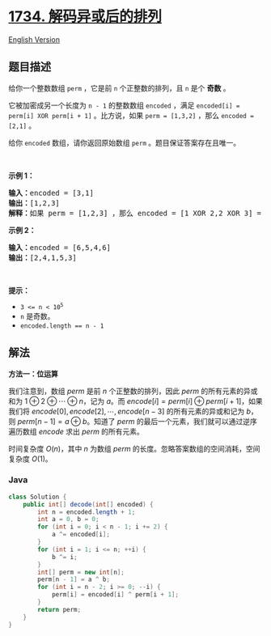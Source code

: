 # [1734. 解码异或后的排列](https://leetcode.cn/problems/decode-xored-permutation)

[English Version](/solution/1700-1799/1734.Decode%20XORed%20Permutation/README_EN.md)

## 题目描述

<p>给你一个整数数组 <code>perm</code> ，它是前 <code>n</code> 个正整数的排列，且 <code>n</code> 是个 <strong>奇数</strong> 。</p>

<p>它被加密成另一个长度为 <code>n - 1</code> 的整数数组 <code>encoded</code> ，满足 <code>encoded[i] = perm[i] XOR perm[i + 1]</code> 。比方说，如果 <code>perm = [1,3,2]</code> ，那么 <code>encoded = [2,1]</code> 。</p>

<p>给你 <code>encoded</code> 数组，请你返回原始数组 <code>perm</code> 。题目保证答案存在且唯一。</p>

<p> </p>

<p><strong>示例 1：</strong></p>

<pre><b>输入：</b>encoded = [3,1]
<b>输出：</b>[1,2,3]
<b>解释：</b>如果 perm = [1,2,3] ，那么 encoded = [1 XOR 2,2 XOR 3] = [3,1]
</pre>

<p><strong>示例 2：</strong></p>

<pre><b>输入：</b>encoded = [6,5,4,6]
<b>输出：</b>[2,4,1,5,3]
</pre>

<p> </p>

<p><strong>提示：</strong></p>

<ul>
	<li><code>3 &lt;= n &lt; 10<sup>5</sup></code></li>
	<li><code>n</code> 是奇数。</li>
	<li><code>encoded.length == n - 1</code></li>
</ul>

## 解法

**方法一：位运算**

我们注意到，数组 $perm$ 是前 $n$ 个正整数的排列，因此 $perm$ 的所有元素的异或和为 $1 \oplus 2 \oplus \cdots \oplus n$，记为 $a$。而 $encode[i]=perm[i] \oplus perm[i+1]$，如果我们将 $encode[0],encode[2],\cdots,encode[n-3]$ 的所有元素的异或和记为 $b$，则 $perm[n-1]=a \oplus b$。知道了 $perm$ 的最后一个元素，我们就可以通过逆序遍历数组 $encode$ 求出 $perm$ 的所有元素。

时间复杂度 $O(n)$，其中 $n$ 为数组 $perm$ 的长度。忽略答案数组的空间消耗，空间复杂度 $O(1)$。

### **Java**

```java
class Solution {
    public int[] decode(int[] encoded) {
        int n = encoded.length + 1;
        int a = 0, b = 0;
        for (int i = 0; i < n - 1; i += 2) {
            a ^= encoded[i];
        }
        for (int i = 1; i <= n; ++i) {
            b ^= i;
        }
        int[] perm = new int[n];
        perm[n - 1] = a ^ b;
        for (int i = n - 2; i >= 0; --i) {
            perm[i] = encoded[i] ^ perm[i + 1];
        }
        return perm;
    }
}
```
